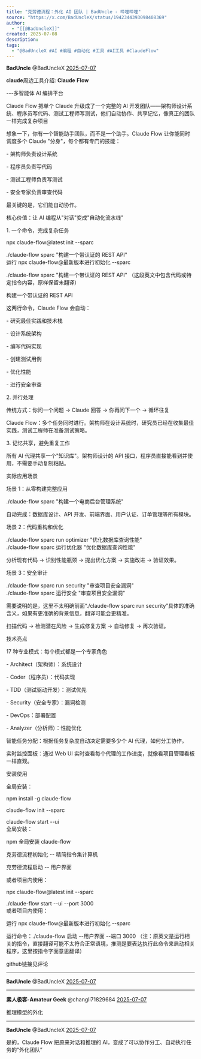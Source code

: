 ```yaml
---
title: "克劳德流程：外化 AI 团队 | BadUncle - 哔哩哔哩"
source: "https://x.com/BadUncleX/status/1942344393098408369"
author:
  - "[[@BadUncleX]]"
created: 2025-07-08
description:
tags:
  - "@BadUncleX #AI #编程 #自动化 #工具 #AI工具 #ClaudeFlow"
---
```

**BadUncle** @BadUncleX [2025-07-07](https://x.com/BadUncleX/status/1942344393098408369)

𝐜𝐥𝐚𝐮𝐝𝐞周边工具介绍: 𝐂𝐥𝐚𝐮𝐝𝐞 𝐅𝐥𝐨𝐰

\---多智能体 AI 编排平台  
  
Claude Flow 把单个 Claude 升级成了一个完整的 AI 开发团队——架构师设计系统、程序员写代码、测试工程师写测试，他们自动协作、共享记忆，像真正的团队一样完成复杂项目  
  
想象一下，你有一个智能助手团队，而不是一个助手。Claude Flow 让你能同时调度多个 Claude "分身"，每个都有专门的技能：

\- 架构师负责设计系统

\- 程序员负责写代码

\- 测试工程师负责写测试

\- 安全专家负责审查代码  
  
最关键的是，它们能自动协作。  
  
核心价值：让 AI 编程从"对话"变成"自动化流水线"  
  
1\. 一个命令，完成复杂任务  
  
npx claude-flow@latest init --sparc

./claude-flow sparc "构建一个带认证的 REST API"  
运行 npx claude-flow@最新版本进行初始化 --sparc

./claude-flow sparc "构建一个带认证的 REST API" （这段英文中包含代码或特定指令内容，原样保留未翻译）

构建一个带认证的 REST API  
  
这两行命令，Claude Flow 会自动：

\- 研究最佳实践和技术栈

\- 设计系统架构

\- 编写代码实现

\- 创建测试用例

\- 优化性能

\- 进行安全审查  
  
2\. 并行处理  
  
传统方式：你问一个问题 → Claude 回答 → 你再问下一个 → 循环往复  
  
Claude Flow：多个任务同时进行。架构师在设计系统时，研究员已经在收集最佳实践，测试工程师在准备测试策略。  
  
3\. 记忆共享，避免重复工作  
  
所有 AI 代理共享一个"知识库"。架构师设计的 API 接口，程序员直接能看到并使用，不需要手动复制粘贴。  
  
实际应用场景  
  
场景 1：从零构建完整应用  
  
./claude-flow sparc "构建一个电商后台管理系统"  
  
自动完成：数据库设计、API 开发、前端界面、用户认证、订单管理等所有模块。  
  
场景 2：代码重构和优化  
  
./claude-flow sparc run optimizer "优化数据库查询性能"  
./claude-flow sparc 运行优化器 "优化数据库查询性能"  
  
分析现有代码 → 识别性能瓶颈 → 提出优化方案 → 实施改进 → 验证效果。  
  
场景 3：安全审计  
  
./claude-flow sparc run security "审查项目安全漏洞"  
./claude-flow sparc 运行安全 "审查项目安全漏洞"

需要说明的是，这里不太明确前面“./claude-flow sparc run security”具体的准确含义，如果有更准确的背景信息，翻译可能会更精准。  
  
扫描代码 → 检测潜在风险 → 生成修复方案 → 自动修复 → 再次验证。  
  
技术亮点  
  
17 种专业模式：每个模式都是一个专家角色

\- Architect（架构师）：系统设计

\- Coder（程序员）：代码实现

\- TDD（测试驱动开发）：测试优先

\- Security（安全专家）：漏洞检测

\- DevOps：部署配置

\- Analyzer（分析师）：性能优化  
  
智能任务分配：根据任务复杂度自动决定需要多少个 AI 代理，如何分工协作。  
  
实时监控面板：通过 Web UI 实时查看每个代理的工作进度，就像看项目管理看板一样直观。  
  
安装使用  
  
全局安装：

npm install -g claude-flow

claude-flow init --sparc

claude-flow start --ui  
全局安装：

npm 全局安装 claude-flow

克劳德流程初始化 -- 精简指令集计算机

克劳德流程启动 -- 用户界面  
  
或者项目内使用：

npx claude-flow@latest init --sparc

./claude-flow start --ui --port 3000  
或者项目内使用：

运行 npx claude-flow@最新版本进行初始化 --sparc

运行命令：./claude-flow 启动 --用户界面 --端口 3000 （注：原英文是运行相关的指令，直接翻译可能不太符合正常语境，推测是要表达执行此命令来启动相关程序，这里按指令字面意思翻译）  
  
github链接见评论

---

**BadUncle** @BadUncleX [2025-07-07](https://x.com/BadUncleX/status/1942344395287867645)

---

**素人极客-Amateur Geek** @changli71829684 [2025-07-07](https://x.com/changli71829684/status/1942359018665914718)

推理模型的外化

---

**BadUncle** @BadUncleX [2025-07-07](https://x.com/BadUncleX/status/1942361534874935346)

是的，Claude Flow 把原来对话和推理的 AI，变成了可以协作分工、自动执行任务的“外化团队”
